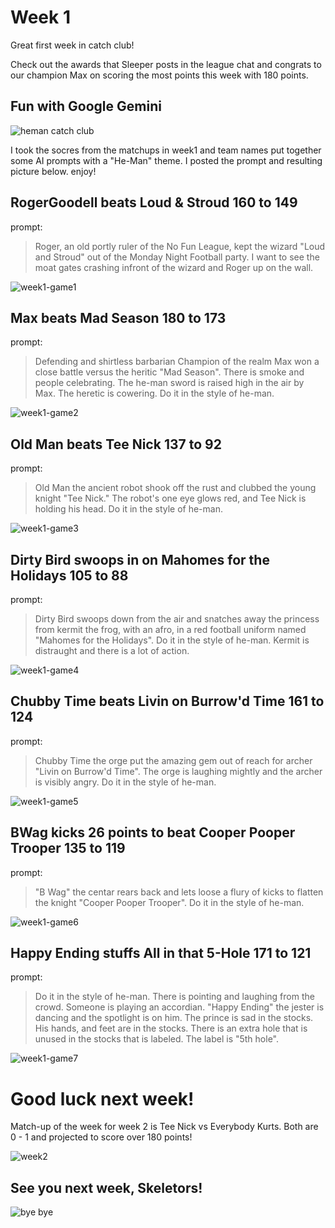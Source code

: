 # Week 1

Great first week in catch club!

Check out the awards that Sleeper posts in the league chat and congrats to our champion Max on scoring the most points this week with 180 points.

## Fun with Google Gemini

![heman catch club](static/heman-cc.png)

I took the socres from the matchups in week1 and team names put together some AI prompts with a "He-Man" theme. I posted the prompt and resulting picture below. enjoy!

## RogerGoodell beats Loud & Stroud 160 to 149

prompt:
> Roger, an old portly ruler of the No Fun League, kept the wizard "Loud and Stroud" out of the  Monday Night Football party. I want to see the moat gates crashing infront of the wizard and Roger up on the wall.

![week1-game1](static/week1-game1.png)

## Max beats Mad Season 180 to 173

prompt:
> Defending and shirtless barbarian Champion of the realm Max won a close battle versus the heritic "Mad Season". There is smoke and people celebrating. The he-man sword is raised high in the air by Max. The heretic is cowering. Do it in the style of he-man.

![week1-game2](static/week1-game2.png)

## Old Man beats Tee Nick 137 to 92

prompt:
> Old Man the ancient robot shook off the rust and clubbed the young knight "Tee Nick." The robot's one eye glows red, and Tee Nick is holding his head. Do it in the style of he-man.

![week1-game3](static/week1-game3.png)

## Dirty Bird swoops in on Mahomes for the Holidays 105 to 88

prompt:
> Dirty Bird swoops down from the air and snatches away the princess from kermit the frog, with an afro, in a red football uniform named "Mahomes for the Holidays". Do it in the style of he-man. Kermit is distraught and there is a lot of action.

![week1-game4](static/week1-game4.png)

## Chubby Time beats Livin on Burrow'd Time 161 to 124

prompt:
> Chubby Time the orge put the amazing gem out of reach for archer "Livin on Burrow'd Time". The orge is laughing mightly and the archer is visibly angry. Do it in the style of he-man.

![week1-game5](static/week1-game5.png)

## BWag kicks 26 points to beat Cooper Pooper Trooper 135  to 119

prompt:
> "B Wag" the centar rears back and lets loose a flury of kicks to flatten the knight "Cooper Pooper Trooper". Do it in the style of he-man.

![week1-game6](static/week1-game6.png)

## Happy Ending stuffs All in that 5-Hole 171 to 121

prompt: 
> Do it in the style of he-man. There is pointing and laughing from the crowd. Someone is playing an accordian. "Happy Ending" the jester is dancing and the spotlight is on him. The prince is sad in the stocks. His hands, and feet are in the stocks. There is an extra hole that is unused in the stocks that is labeled. The label is "5th hole".

![week1-game7](static/week1-game7.png)

# Good luck next week!

Match-up of the week for week 2 is Tee Nick vs Everybody Kurts. Both are 0 - 1 and projected to score over 180 points!

![week2](static/motw-week2.png)

## See you next week, Skeletors!

![bye bye](static/skeletor.webp)